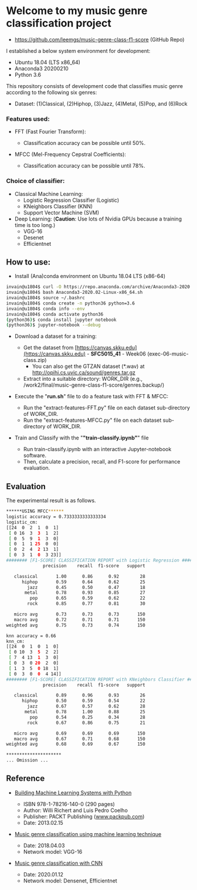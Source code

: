 # Welcome to my music genre classification project
* https://github.com/leemgs/music-genre-class-f1-score (GitHub Repo)

I established a below system environment for development:
 * Ubuntu 18.04 (LTS x86_64)
 * Anaconda3 20200210
 * Python 3.6

This repository consists of development code that classifies music genre according to the following six genres: 
* Dataset: (1)Classical, (2)Hiphop, (3)Jazz, (4)Metal, (5)Pop, and (6)Rock


### Features used: 
* FFT (Fast Fourier Transform):
  * Classification accuracy can be possible until 50%.

* MFCC (Mel-Frequency Cepstral Coefficients):
  * Classification accuracy can be possible until 78%.


### Choice of classifier:
* Classical Machine Learning:
  * Logistic Regression Classifier (Logistic)
  * KNeighbors Classifier (KNN)
  * Support Vector Machine (SVM)
* Deep Learning: (**Caution**: Use lots of Nvidia GPUs because a training time is too long.)
  * VGG-16
  * Desenet
  * Efficientnet

## How to use:

* Install (Ana)conda environment on Ubuntu 18.04 LTS (x86-64)
```bash
invain@u1804$ curl -O https://repo.anaconda.com/archive/Anaconda3-2020.02-Linux-x86_64.sh
invain@u1804$ bash Anaconda3-2020.02-Linux-x86_64.sh
invain@u1804$ source ~/.bashrc
invain@u1804$ conda create -n python36 python=3.6
invain@u1804$ conda info --env
invain@u1804$ conda activate python36
(python36)$ conda install jupyter notebook
(python36)$ jupyter-notebook --debug

```

* Download a dataset for a training: 
  * Get the dataset from [https://canvas.skku.edu](https://canvas.skku.edu) - **SFC5015_41** - Week06 (exec-06-music-class.zip)
    * You can also get the GTZAN dataset (*.wav) at http://opihi.cs.uvic.ca/sound/genres.tar.gz
  * Extract into a suitable directory: WORK_DIR (e.g., /work2/final/music-genre-class-f1-score/genres.backup/)

* Execute the "**run.sh**" file to do a feature task with FFT & MFCC:
  * Run the "extract-features-FFT.py" file on each dataset sub-directory of WORK_DIR.
  * Run the "extract-features-MFCC.py" file on each dataset sub-directory of WORK_DIR.

* Train and Classify with the "**"train-classify.ipynb"**" file
  * Run train-classify.ipynb with an interactive Jupyter-notebook software.
  * Then, calculate a precision, recall, and F1-score for performance evaluation.


## Evaluation
The experimental result is as follows. 

```bash
******USING MFCC******
logistic accuracy = 0.7333333333333334
logistic_cm:
[[24  0  2  1  0  1]
 [ 0 16  3  3  1  2]
 [ 0  5  9  1  3  0]
 [ 0  1  1 25  0  0]
 [ 0  2  4  2 13  1]
 [ 0  3  1  0  3 23]]
######## [F1-SCORE] CLASSIFICATION REPORT with Logistic Regression ########
              precision    recall  f1-score   support

   classical       1.00      0.86      0.92        28
      hiphop       0.59      0.64      0.62        25
        jazz       0.45      0.50      0.47        18
       metal       0.78      0.93      0.85        27
         pop       0.65      0.59      0.62        22
        rock       0.85      0.77      0.81        30

   micro avg       0.73      0.73      0.73       150
   macro avg       0.72      0.71      0.71       150
weighted avg       0.75      0.73      0.74       150

knn accuracy = 0.66
knn_cm:
[[24  0  1  0  1  0]
 [ 0 10  3  5  2  2]
 [ 7  4 13  1  3  0]
 [ 0  3  0 20  2  0]
 [ 1  3  5  0 18  1]
 [ 0  3  0  0  4 14]]
######## [F1-SCORE] CLASSIFICATION REPORT with KNeighbors Classifier ########
              precision    recall  f1-score   support

   classical       0.89      0.96      0.93        26
      hiphop       0.50      0.59      0.54        22
        jazz       0.67      0.57      0.62        28
       metal       0.78      1.00      0.88        25
         pop       0.54      0.25      0.34        28
        rock       0.67      0.86      0.75        21

   micro avg       0.69      0.69      0.69       150
   macro avg       0.67      0.71      0.68       150
weighted avg       0.68      0.69      0.67       150

*********************
... Omission ...

```
 
## Reference

* [Building Machine Learning Systems with Python](http://totoharyanto.staff.ipb.ac.id/files/2012/10/Building-Machine-Learning-Systems-with-Python-Richert-Coelho.pdf)
  * ISBN 978-1-78216-140-0 (290 pages)
  * Author: Willi Richert and Luis Pedro Coelho
  * Publisher: PACKT Publishing (www.packpub.com)
  * Date: 2013.02.15


* [Music genre classification using machine learning technique](https://www.groundai.com/project/music-genre-classification-using-machine-learning-techniques/1)
  * Date: 2018.04.03
  * Network model: VGG-16


* [Music genre classification with CNN](https://github.com/Ritesh313/Music-genre-classificartion/tree/master/MusicGenre)
  * Date: 2020.01.12
  * Network model: Densenet, Efficientnet
